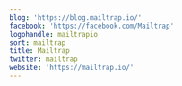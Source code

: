 ```yaml
---
blog: 'https://blog.mailtrap.io/'
facebook: 'https://facebook.com/Mailtrap'
logohandle: mailtrapio
sort: mailtrap
title: Mailtrap
twitter: mailtrap
website: 'https://mailtrap.io/'
---
```

